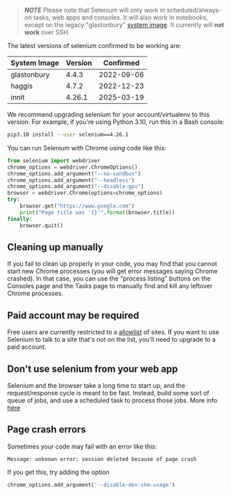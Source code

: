 <!--
.. title: Using Selenium on PythonAnywhere
.. slug: selenium
.. date: 2017-01-28 13:35:28 UTC
.. tags:
.. category:
.. link:
.. description:
.. type: text
-->

> ***NOTE*** Please note that Selenium will only work in scheduled/always-on tasks, web apps and
> consoles. It will also work in notebooks, except on the legacy "glastonbury"
> [system image](/pages/ChangingSystemImage). It currently will **not work** over SSH.

The latest versions of selenium confirmed to be working are:

| System Image | Version | Confirmed  |
|--------------|---------|------------|
| glastonbury  | 4.4.3   | 2022-09-06 |
| haggis       | 4.7.2   | 2022-12-23 |
| innit        | 4.26.1  | 2025-03-19 |

We recommend upgrading selenium for your account/virtualenv to this version.
For example, if you're using Python 3.10, run this in a Bash console:

```bash
pip3.10 install --user selenium==4.26.1
```

You can run Selenium with Chrome using code like this:

```python
from selenium import webdriver
chrome_options = webdriver.ChromeOptions()
chrome_options.add_argument("--no-sandbox")
chrome_options.add_argument("--headless")
chrome_options.add_argument("--disable-gpu")
browser = webdriver.Chrome(options=chrome_options)
try:
    browser.get("https://www.google.com")
    print("Page title was '{}'".format(browser.title))
finally:
    browser.quit()
```


## Cleaning up manually

If you fail to clean up properly in your code, you may find that you cannot
start new Chrome processes (you will get error messages saying Chrome crashed).
In that case, you can use the "process listing" buttons on the Consoles page
and the Tasks page to manually find and kill any leftover Chrome processes.


## Paid account may be required

Free users are currently restricted to a
[allowlist](https://www.pythonanywhere.com/whitelist/)
of sites.  If you want to use Selenium to talk to a site
that's not on the list, you'll need to upgrade to a paid
account.


## Don't use selenium from your web app

Selenium and the browser take a long time to start up, and the request/response
cycle is meant to be fast.  Instead, build some sort of queue of jobs,
and use a scheduled task to process those jobs.  More info [here](/pages/AsyncInWebApps/)


## Page crash errors

Sometimes your code may fail with an error like this:

```
Message: unknown error: session deleted because of page crash
```

If you get this, try adding the option

```python
chrome_options.add_argument('--disable-dev-shm-usage')
```
